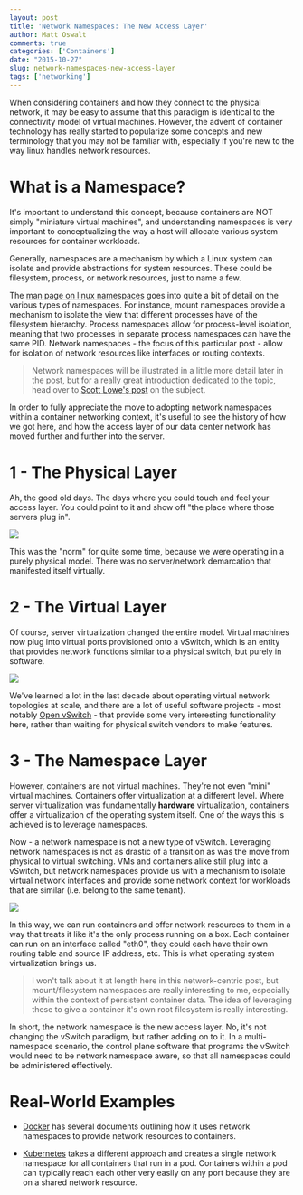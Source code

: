 ```yaml
---
layout: post
title: 'Network Namespaces: The New Access Layer'
author: Matt Oswalt
comments: true
categories: ['Containers']
date: "2015-10-27"
slug: network-namespaces-new-access-layer
tags: ['networking']
---
```



When considering containers and how they connect to the physical network, it may be easy to assume that this paradigm is identical to the connectivity model of virtual machines. However, the advent of container technology has really started to popularize some concepts and new terminology that you may not be familiar with, especially if you're new to the way linux handles network resources.

# What is a Namespace?

It's important to understand this concept, because containers are NOT simply "miniature virtual machines", and understanding namespaces is very important to conceptualizing the way a host will allocate various system resources for container workloads.

Generally, namespaces are a mechanism by which a Linux system can isolate and provide abstractions for system resources. These could be filesystem, process, or network resources, just to name a few.

The [man page on linux namespaces](http://man7.org/linux/man-pages/man7/namespaces.7.html) goes into quite a bit of detail on the various types of namespaces. For instance, mount namespaces provide a mechanism to isolate the view that different processes have of the filesystem hierarchy. Process namespaces allow for process-level isolation, meaning that two processes in separate process namespaces can have the same PID. Network namespaces - the focus of this particular post - allow for isolation of network resources like interfaces or routing contexts.

> Network namespaces will be illustrated in a little more detail later in the post, but for a really great introduction dedicated to the topic, head over to [Scott Lowe's post](http://blog.scottlowe.org/2013/09/04/introducing-linux-network-namespaces/) on the subject.

In order to fully appreciate the move to adopting network namespaces within a container networking context, it's useful to see the history of how we got here, and how the access layer of our data center network has moved further and further into the server.

# 1 - The Physical Layer

Ah, the good old days. The days where you could touch and feel your access layer. You could point to it and show off "the place where those servers plug in".

[![](/assets/2015/10/accesslayer1.png)](/assets/2015/10/accesslayer1.png)

This was the "norm" for quite some time, because we were operating in a purely physical model. There was no server/network demarcation that manifested itself virtually.

# 2 - The Virtual Layer

Of course, server virtualization changed the entire model. Virtual machines now plug into virtual ports provisioned onto a vSwitch, which is an entity that provides network functions similar to a physical switch, but purely in software.

[![](/assets/2015/10/accesslayer2.png)](/assets/2015/10/accesslayer2.png)

We've learned a lot in the last decade about operating virtual network topologies at scale, and there are a lot of useful software projects - most notably [Open vSwitch](http://openvswitch.org/) - that provide some very interesting functionality here, rather than waiting for physical switch vendors to make features.

# 3 - The Namespace Layer

However, containers are not virtual machines. They're not even "mini" virtual machines. Containers offer virtualization at a different level. Where server virtualization was fundamentally **hardware** virtualization, containers offer a virtualization of the operating system itself. One of the ways this is achieved is to leverage namespaces.

Now - a network namespace is not a new type of vSwitch. Leveraging network namespaces is not as drastic of a transition as was the move from physical to virtual switching. VMs and containers alike still plug into a vSwitch, but network namespaces provide us with a mechanism to isolate virtual network interfaces and provide some network context for workloads that are similar (i.e. belong to the same tenant).

[![](/assets/2015/10/accesslayer3.png)](/assets/2015/10/accesslayer3.png)

In this way, we can run containers and offer network resources to them in a way that treats it like it's the only process running on a box. Each container can run on an interface called "eth0", they could each have their own routing table and source IP address, etc. This is what operating system virtualization brings us.

> I won't talk about it at length here in this network-centric post, but mount/filesystem namespaces are really interesting to me, especially within the context of persistent container data. The idea of leveraging these to give a container it's own root filesystem is really interesting.

In short, the network namespace is the new access layer. No, it's not changing the vSwitch paradigm, but rather adding on to it. In a multi-namespace scenario, the control plane software that programs the vSwitch would need to be network namespace aware, so that all namespaces could be administered effectively.

# Real-World Examples

- [Docker](https://docs.docker.com/articles/networking/) has several documents outlining how it uses network namespaces to provide network resources to containers.

- [Kubernetes](http://kubernetes.io/v1.0/docs/admin/networking.html) takes a different approach and creates a single network namespace for all containers that run in a pod. Containers within a pod can typically reach each other very easily on any port because they are on a shared network resource.